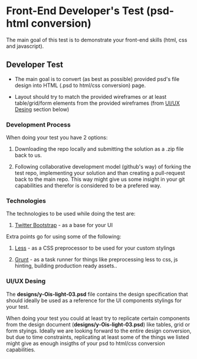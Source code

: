 # Front-End Developer's Test (psd-html conversion)

The main goal of this test is to demonstrate your front-end skills (html, css and javascript).


## Developer Test

- The main goal is to convert (as best as possible) provided psd's file design into HTML (.psd to html/css conversion) page.

- Layout should try to match the provided wireframes or at least table/grid/form elements from the provided wireframes (from [UI/UX Desing](#ui-ux-desing) section below)


### Development Process

When doing your test you have 2 options:

1. Downloading the repo locally and submitting the solution as a .zip file back to us.

2. Following collaborative development model (github's way) of forking the test repo, implementing your solution and than creating a pull-request back to the main repo. This way might give us some insight in your git capabilities and therefor is considered to be a prefered way.


### Technologies

The technologies to be used while doing the test are:

1. [Twitter Bootstrap](http://getbootstrap.com/) - as a base for your UI

Extra points go for using some of the following:

1. [Less](http://getbootstrap.com/customize/#less) - as a CSS preprocessor to be used for your custom stylings

2. [Grunt](http://gruntjs.com/) - as a task runner for things like preprocessing less to css, js hinting, building production ready assets..


### UI/UX Desing

The **designs/y-Ois-light-03.psd** file contains the design specification that should ideally be used as a reference for the UI components stylings for your test. 

When doing your test you could at least try to replicate certain components from the design document (**designs/y-Ois-light-03.psd**) like tables, grid or form styings. Ideally we are looking forward to the entire design conversion, but due to time constraints, replicating at least some of the things we listed might give as enough insigths of your psd to html/css conversion capabilities.
